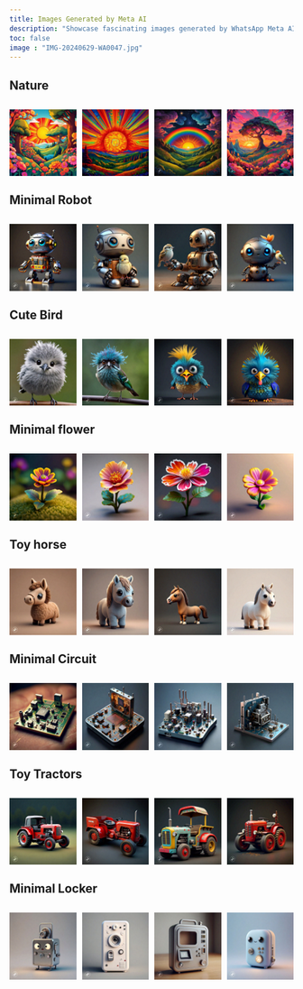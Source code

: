 ```yaml
---
title: Images Generated by Meta AI
description: "Showcase fascinating images generated by WhatsApp Meta AI."
toc: false
image : "IMG-20240629-WA0047.jpg"
---
```

 
## Nature 

<div class="container-igma">
<img src="IMG-20240629-WA0077.jpg" alt="sun nature paintings" >
<img src="IMG-20240701-WA0021.jpg" alt="red sun in hills" >
<img src="IMG-20240701-WA0024.jpg" alt="sun red rainbow" >
<img src="IMG-20240701-WA0165.jpg" alt="sun hills tree" >
</div>

## Minimal Robot

<div class="container-igma">
<img src="IMG-20240701-WA0188.jpg" alt="tiny robo minimal" >
<img src="IMG-20240701-WA0189.jpg" alt="tiny robot with bird in hand" >
<img src="IMG-20240701-WA0190.jpg" alt="minimal robo looking at bird" >
<img src="IMG-20240701-WA0192.jpg" alt="minimal robo with bird in hand" >
</div>


## Cute Bird


<div class="container-igma">
<img src="IMG-20240629-WA0041.jpg" alt="chirpy bird white" >
<img src="IMG-20240701-WA0039.jpg" alt="bird red eye" >
<img src="IMG-20240701-WA0040.jpg" alt="cute bird big eye" >
<img src="IMG-20240701-WA0044.jpg" alt="vivrant bird big eye" >
</div>


## Minimal flower


<div class="container-igma">
<img src="IMG-20240701-WA0566.jpg" alt="minimal flower colourful" >
<img src="IMG-20240701-WA0576.jpg" alt="flower pink" >
<img src="IMG-20240701-WA0569.jpg" alt="flower with leaf" >
<img src="IMG-20240701-WA0577.jpg" alt="minimal flower" >
</div>


## Toy horse

<div class="container-igma">
<img src="IMG-20240701-WA0750.jpg" alt="toy horse" >
<img src="IMG-20240701-WA0754.jpg" alt="cute toy horse" >
<img src="IMG-20240701-WA0759.jpg" alt="toy horse mini side view" >
<img src="IMG-20240701-WA0775.jpg" alt="pink tiny pony horse" >
</div>



## Minimal Circuit

<div class="container-igma">
<img src="IMG-20240701-WA0592.jpg" alt="circuit minimal" >
<img src="IMG-20240701-WA0594.jpg" alt="circuit small" >
<img src="IMG-20240701-WA0598.jpg" alt="ciucuit board" >
<img src="IMG-20240701-WA0599.jpg" alt="minimal board" >
</div>


## Toy Tractors

<div class="container-igma">
<img src="IMG-20240701-WA0671.jpg" alt="toy car minimal" >
<img src="IMG-20240701-WA0675.jpg" alt="toy tractor" >
<img src="IMG-20240701-WA0676.jpg" alt="tractor toy with decoration" >
<img src="IMG-20240701-WA0681.jpg" alt="toy car" >
</div>


## Minimal Locker

<div class="container-igma">
<img src="IMG-20240701-WA0660.jpg" alt="cute locker" >
<img src="IMG-20240701-WA0662.jpg" alt="minimal white locker" >
<img src="IMG-20240701-WA0663.jpg" alt="locar minimal" >
<img src="IMG-20240701-WA0668.jpg" alt="cute locker box" >
</div>


<style>
 
.container-igma {
    display: grid;
    gap: 10px; 
    margin: 30px 0;
}

/* For large screens */
@media (min-width: 768px) {
    .container-igma {
        grid-template-columns: repeat(4, 1fr);
    }
} 
/* For small screens */
@media (max-width: 767px) {
    .container-igma {
        grid-template-columns: repeat(2, 1fr);
    }
} 
</style>    